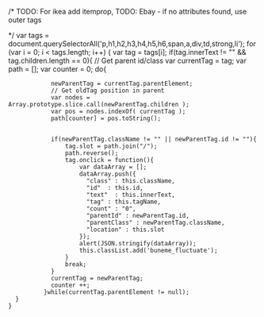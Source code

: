 /*  TODO: For ikea add itemprop,
    TODO: Ebay - if no attributes found, use outer tags

*/
var tags = document.querySelectorAll('p,h1,h2,h3,h4,h5,h6,span,a,div,td,strong,li');
for (var i = 0; i < tags.length; i++) {
    var tag = tags[i];
    if(tag.innerText != "" && tag.children.length == 0){
              // Get parent id/class
              var currentTag = tag;
              var path = [];
              var counter = 0;
              do{

              	newParentTag = currentTag.parentElement;
                // Get oldTag position in parent
                var nodes = Array.prototype.slice.call(newParentTag.children );
                var pos = nodes.indexOf( currentTag );
                path[counter] = pos.toString();


                if(newParentTag.className != "" || newParentTag.id != ""){
                    tag.slot = path.join("/");
                    path.reverse();
                    tag.onclick = function(){
                        var dataArray = [];
                        dataArray.push({
                          "class" : this.className,
                          "id"  : this.id,
                          "text"  : this.innerText,
                          "tag" : this.tagName,
                          "count" : "0",
                          "parentId" : newParentTag.id,
                          "parentClass" : newParentTag.className,
                          "location" : this.slot
                        });
                        alert(JSON.stringify(dataArray));
                        this.classList.add('buneme_fluctuate');
                    }
                    break;
                }
                currentTag = newParentTag;
                counter ++;
              }while(currentTag.parentElement != null);
      }
    }
